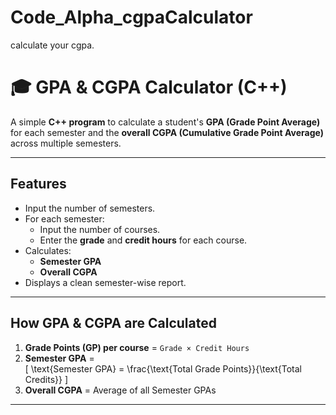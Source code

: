 # Code_Alpha_cgpaCalculator
calculate your cgpa.
# 🎓 GPA & CGPA Calculator (C++)

A simple **C++ program** to calculate a student's **GPA (Grade Point Average)** for each semester and the **overall CGPA (Cumulative Grade Point Average)** across multiple semesters.

---

##  Features
- Input the number of semesters.
- For each semester:
  - Input the number of courses.
  - Enter the **grade** and **credit hours** for each course.
- Calculates:
  - **Semester GPA**
  - **Overall CGPA**
- Displays a clean semester-wise report.

---

##  How GPA & CGPA are Calculated
1. **Grade Points (GP) per course** = `Grade × Credit Hours`  
2. **Semester GPA** =  
   \[
   \text{Semester GPA} = \frac{\text{Total Grade Points}}{\text{Total Credits}}
   \]  
3. **Overall CGPA** = Average of all Semester GPAs  

---

